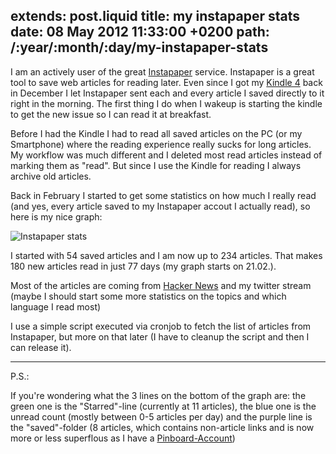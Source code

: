 extends: post.liquid
title: my instapaper stats
date: 08 May 2012 11:33:00 +0200
path: /:year/:month/:day/my-instapaper-stats
---

I am an actively user of the great [Instapaper](http://www.instapaper.com/)
service. Instapaper is a great tool to save web articles for reading later.
Even since I got my [Kindle 4](http://www.amazon.de/dp/B0051QVF7A/ref=tb_surl_kindle)
back in December I let Instapaper sent each and every article I saved directly
to it right in the morning.  The first thing I do when I wakeup is starting the
kindle to get the new issue so I can read it at breakfast.

Before I had the Kindle I had to read all saved articles on the PC (or my
Smartphone) where the reading experience really sucks for long articles.  My
workflow was much different and I deleted most read articles instead of marking
them as "read". But since I use the Kindle for reading I always archive old
articles.

Back in February I started to get some statistics on how much I really read
(and yes, every article saved to my Instapaper accout I actually read), so here
is my nice graph:

![Instapaper stats](http://tmp.fnordig.de/2012-05-08-instapaper-stats.png)

I started with 54 saved articles and I am now up to 234 articles. That makes
180 new articles read in just 77 days (my graph starts on 21.02.).

Most of the articles are coming from [Hacker News](http://news.ycombinator.com/)
and my twitter stream (maybe I should start some more statistics on the topics
and which language I read most)

I use a simple script executed via cronjob to fetch the list of articles from
Instapaper, but more on that later (I have to cleanup the script and then I can
release it).

-------

P.S.:

If you're wondering what the 3 lines on the bottom of the graph are: the green
one is the "Starred"-line (currently at 11 articles), the blue one is the
unread count (mostly between 0-5 articles per day) and the purple line is the
"saved"-folder (8 articles, which contains non-article links and is now more or less
superflous as I have a [Pinboard-Account](http://pinboard.in/u:badboy))
